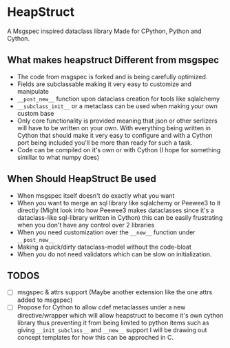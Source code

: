 # HeapStruct
A Msgspec inspired dataclass library Made for CPython, Python and Cython.

## What makes heapstruct Different from msgspec
- The code from msgspec is forked and is being carefully optimized. 
- Fields are subclassable making it very easy to customize and manipulate
- `__post_new__` function upon dataclass creation for tools like sqlalchemy
- `__subclass_init__` or a metaclass can be used when making your own custom base
- Only core functionality is provided meaning that json or other serlizers will have
to be written on your own. With everything being written in Cython that should make
it very easy to configure and with a Cython port being included you'll be more than
ready for such a task.
- Code can be compiled on it's own or with Cython (I hope for something simillar to what numpy does)

## When Should HeapStruct Be used
- When msgspec itself doesn't do exactly what you want
- When you want to merge an sql library like sqlalchemy or Peewee3 to it directly (Might look into how Peewee3 makes dataclasses since it's a dataclass-like sql-library written in Cython)
  this can be easily frustrating when you don't have any control over 2 libraries
- When you need customization over the `__new__` function under `__post_new__`
- Making a quick/dirty dataclass-model without the code-bloat
- When you do not need validators which can be slow on initialization.

## TODOS
- [ ] msgspec & attrs support (Maybe another extension like the one attrs added to msgspec)
- [ ] Propose for Cython to allow cdef metaclasses under a new directive/wrapper which
  will allow heapstruct to become it's own cython library thus preventing it from being
  limited to python items such as giving `__init_subclass__` and `__new__` support
  I will be drawing out concept templates for how this can be approched in C.
